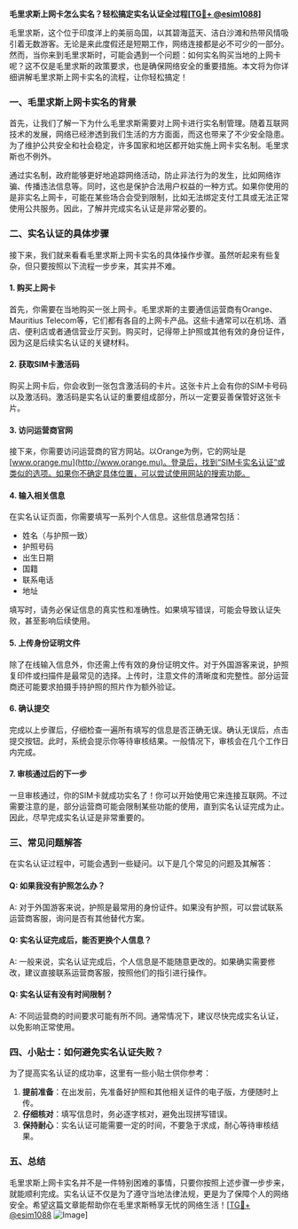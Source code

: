 **毛里求斯上网卡怎么实名？轻松搞定实名认证全过程[[TG💪+ @esim1088](https://t.me/s/esim1088)]**

毛里求斯，这个位于印度洋上的美丽岛国，以其碧海蓝天、洁白沙滩和热带风情吸引着无数游客。无论是来此度假还是短期工作，网络连接都是必不可少的一部分。然而，当你来到毛里求斯时，可能会遇到一个问题：如何实名购买当地的上网卡呢？这不仅是毛里求斯的政策要求，也是确保网络安全的重要措施。本文将为你详细讲解毛里求斯上网卡实名的流程，让你轻松搞定！

### 一、毛里求斯上网卡实名的背景

首先，让我们了解一下为什么毛里求斯需要对上网卡进行实名制管理。随着互联网技术的发展，网络已经渗透到我们生活的方方面面，而这也带来了不少安全隐患。为了维护公共安全和社会稳定，许多国家和地区都开始实施上网卡实名制。毛里求斯也不例外。

通过实名制，政府能够更好地追踪网络活动，防止非法行为的发生，比如网络诈骗、传播违法信息等。同时，这也是保护合法用户权益的一种方式。如果你使用的是非实名上网卡，可能在某些场合会受到限制，比如无法绑定支付工具或无法正常使用公共服务。因此，了解并完成实名认证是非常必要的。

### 二、实名认证的具体步骤

接下来，我们就来看看毛里求斯上网卡实名的具体操作步骤。虽然听起来有些复杂，但只要按照以下流程一步步来，其实并不难。

#### 1. 购买上网卡

首先，你需要在当地购买一张上网卡。毛里求斯的主要通信运营商有Orange、Mauritius Telecom等，它们都有各自的上网卡产品。这些卡通常可以在机场、酒店、便利店或者通信营业厅买到。购买时，记得带上护照或其他有效的身份证件，因为这是后续实名认证的关键材料。

#### 2. 获取SIM卡激活码

购买上网卡后，你会收到一张包含激活码的卡片。这张卡片上会有你的SIM卡号码以及激活码。激活码是实名认证的重要组成部分，所以一定要妥善保管好这张卡片。

#### 3. 访问运营商官网

接下来，你需要访问运营商的官方网站。以Orange为例，它的网址是[www.orange.mu](http://www.orange.mu)。登录后，找到“SIM卡实名认证”或类似的选项。如果你不确定具体位置，可以尝试使用网站的搜索功能。

#### 4. 输入相关信息

在实名认证页面，你需要填写一系列个人信息。这些信息通常包括：

- 姓名（与护照一致）
- 护照号码
- 出生日期
- 国籍
- 联系电话
- 地址

填写时，请务必保证信息的真实性和准确性。如果填写错误，可能会导致认证失败，甚至影响后续使用。

#### 5. 上传身份证明文件

除了在线输入信息外，你还需上传有效的身份证明文件。对于外国游客来说，护照复印件或扫描件是最常见的选择。上传时，注意文件的清晰度和完整性。部分运营商还可能要求拍摄手持护照的照片作为额外验证。

#### 6. 确认提交

完成以上步骤后，仔细检查一遍所有填写的信息是否正确无误。确认无误后，点击提交按钮。此时，系统会提示你等待审核结果。一般情况下，审核会在几个工作日内完成。

#### 7. 审核通过后的下一步

一旦审核通过，你的SIM卡就成功实名了！你可以开始使用它来连接互联网。不过需要注意的是，部分运营商可能会限制某些功能的使用，直到实名认证完成为止。因此，尽早完成实名认证是非常重要的。

### 三、常见问题解答

在实名认证过程中，可能会遇到一些疑问。以下是几个常见的问题及其解答：

#### Q: 如果我没有护照怎么办？

A: 对于外国游客来说，护照是最常用的身份证件。如果没有护照，可以尝试联系运营商客服，询问是否有其他替代方案。

#### Q: 实名认证完成后，能否更换个人信息？

A: 一般来说，实名认证完成后，个人信息是不能随意更改的。如果确实需要修改，建议直接联系运营商客服，按照他们的指引进行操作。

#### Q: 实名认证有没有时间限制？

A: 不同运营商的时间要求可能有所不同。通常情况下，建议尽快完成实名认证，以免影响正常使用。

### 四、小贴士：如何避免实名认证失败？

为了提高实名认证的成功率，这里有一些小贴士供你参考：

1. **提前准备**：在出发前，先准备好护照和其他相关证件的电子版，方便随时上传。
2. **仔细核对**：填写信息时，务必逐字核对，避免出现拼写错误。
3. **保持耐心**：实名认证可能需要一定的时间，不要急于求成，耐心等待审核结果。

### 五、总结

毛里求斯上网卡实名并不是一件特别困难的事情，只要你按照上述步骤一步步来，就能顺利完成。实名认证不仅是为了遵守当地法律法规，更是为了保障个人的网络安全。希望这篇文章能帮助你在毛里求斯畅享无忧的网络生活！[[TG💪+ @esim1088](https://t.me/s/esim1088) ![Image](https://i.postimg.cc/4NQfJmqS/Snipaste-2025-05-13-00-14-12.png)]